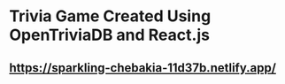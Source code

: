 # Trivia Game Created Using OpenTriviaDB and React.js

## https://sparkling-chebakia-11d37b.netlify.app/

